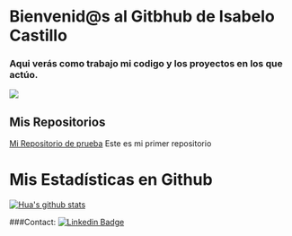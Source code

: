 # Bienvenid@s al Gitbhub de Isabelo Castillo

### Aqui verás como trabajo mi codigo y los proyectos en los que actúo.

![](https://cdn.pixabay.com/photo/2016/10/11/21/43/geometric-1732847_1280.jpg)


## Mis Repositorios

[Mi Repositorio de prueba](https://github.com/IsabeloCastillo/MiPrimerRepositorio) Este es mi primer repositorio

# Mis Estadísticas en Github
[![Hua's github stats](https://github-readme-stats.vercel.app/api?username=IsabeloCastillo&show_icons=true&theme=dark)](https://github.com/IsabeloCastillo/github-readme-stats)


###Contact:
[![Linkedin Badge](https://img.shields.io/badge/-Isabelo_Castillo-blue?style=flat-square&logo=Linkedin&logoColor=white&link=https://www.linkedin.com/in/isabelo-castillo-945168255/)](https://www.linkedin.com/in/isabelo-castillo-945168255/)





